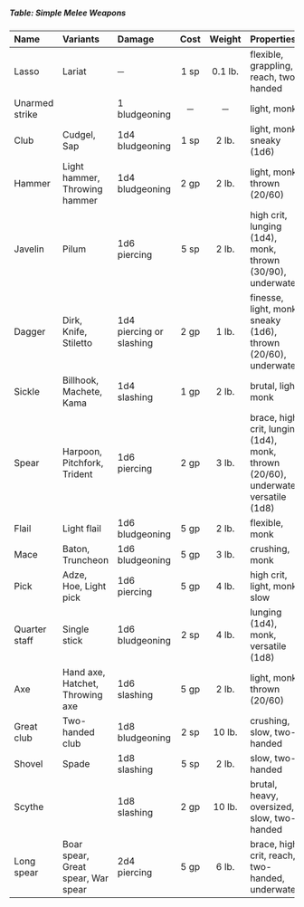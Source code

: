 ##### Table: Simple Melee Weapons
| Name           | Variants | Damage | Cost  | Weight  | Properties |
|:---------------|:---------|:-------|:-----:|:-------:|:-----------|
| Lasso | Lariat | ─ | 1 sp | 0.1 lb. | flexible, grappling, reach, two-handed |
| Unarmed strike | | 1 bludgeoning | ─ | ─ | light, monk |
| Club | Cudgel, Sap | 1d4 bludgeoning | 1 sp | 2 lb. | light, monk, sneaky (1d6) |
| Hammer | Light hammer, Throwing hammer | 1d4 bludgeoning | 2 gp | 2 lb. | light, monk, thrown (20/60) |
| Javelin | Pilum | 1d6 piercing | 5 sp | 2 lb. | high crit, lunging (1d4), monk, thrown (30/90), underwater |
| Dagger | Dirk, Knife, Stiletto | 1d4 piercing or slashing | 2 gp | 1 lb. | finesse, light, monk, sneaky (1d6), thrown (20/60), underwater |
| Sickle | Billhook, Machete, Kama | 1d4 slashing | 1 gp | 2 lb. | brutal, light, monk |
| Spear | Harpoon, Pitchfork, Trident | 1d6 piercing | 2 gp | 3 lb. | brace, high crit, lunging (1d4), monk, thrown (20/60), underwater, versatile (1d8) |
| Flail | Light flail | 1d6 bludgeoning | 5 gp | 2 lb. | flexible, monk |
| Mace | Baton, Truncheon | 1d6 bludgeoning | 5 gp | 3 lb. | crushing, monk |
| Pick | Adze, Hoe, Light pick | 1d6 piercing | 5 gp | 4 lb. | high crit, light, monk, slow |
| Quarter staff | Single stick | 1d6 bludgeoning | 2 sp | 4 lb. | lunging (1d4), monk, versatile (1d8) |
| Axe | Hand axe, Hatchet, Throwing axe | 1d6 slashing | 5 gp | 2 lb. | light, monk, thrown (20/60) |
| Great club | Two-handed club | 1d8 bludgeoning | 2 sp | 10 lb. | crushing, slow, two-handed |
| Shovel | Spade | 1d8 slashing | 5 sp | 2 lb. | slow, two-handed |
| Scythe | | 1d8 slashing | 2 gp | 10 lb. | brutal, heavy, oversized, slow, two-handed |
| Long spear | Boar spear, Great spear, War spear | 2d4 piercing | 5 gp | 6 lb. | brace, high crit, reach, two-handed, underwater |
